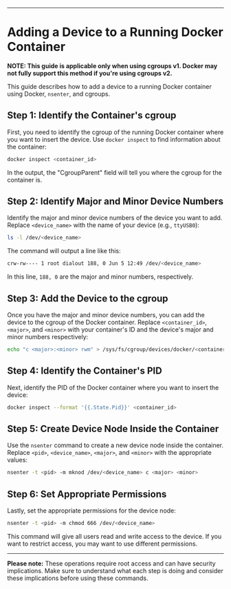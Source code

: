 
---
# Adding a Device to a Running Docker Container

**NOTE: This guide is applicable only when using cgroups v1. Docker may not fully support this method if you're using cgroups v2.**

This guide describes how to add a device to a running Docker container using Docker, `nsenter`, and cgroups.

## Step 1: Identify the Container's cgroup

First, you need to identify the cgroup of the running Docker container where you want to insert the device. Use `docker inspect` to find information about the container:

```bash
docker inspect <container_id>
```

In the output, the "CgroupParent" field will tell you where the cgroup for the container is.

## Step 2: Identify Major and Minor Device Numbers

Identify the major and minor device numbers of the device you want to add. Replace `<device_name>` with the name of your device (e.g., `ttyUSB0`):

```bash
ls -l /dev/<device_name>
```

The command will output a line like this:

```bash
crw-rw---- 1 root dialout 188, 0 Jun 5 12:49 /dev/<device_name>
```

In this line, `188, 0` are the major and minor numbers, respectively.

## Step 3: Add the Device to the cgroup

Once you have the major and minor device numbers, you can add the device to the cgroup of the Docker container. Replace `<container_id>`, `<major>`, and `<minor>` with your container's ID and the device's major and minor numbers respectively:

```bash
echo "c <major>:<minor> rwm" > /sys/fs/cgroup/devices/docker/<container_id>/devices.allow
```

## Step 4: Identify the Container's PID

Next, identify the PID of the Docker container where you want to insert the device:

```bash
docker inspect --format '{{.State.Pid}}' <container_id>
```

## Step 5: Create Device Node Inside the Container

Use the `nsenter` command to create a new device node inside the container. Replace `<pid>`, `<device_name>`, `<major>`, and `<minor>` with the appropriate values:

```bash
nsenter -t <pid> -m mknod /dev/<device_name> c <major> <minor>
```

## Step 6: Set Appropriate Permissions

Lastly, set the appropriate permissions for the device node:

```bash
nsenter -t <pid> -m chmod 666 /dev/<device_name>
```

This command will give all users read and write access to the device. If you want to restrict access, you may want to use different permissions.

---

**Please note:** These operations require root access and can have security implications. Make sure to understand what each step is doing and consider these implications before using these commands.
